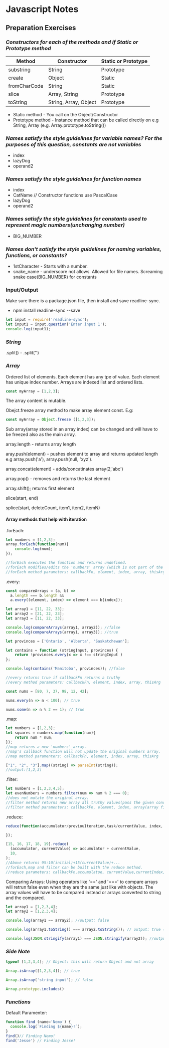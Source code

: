 # Javascript Notes

## Preparation Exercises

### _Constructors for each of the methods and if Static or Prototype method_

| Method| Constructor | Static or Prototype |
| ----------- | ----------- | -------------- |
| substring | String | Prototype
| create | Object | Static
| fromCharCode | String | Static |
| slice | Array, String | Prototype |
| toString | String, Array, Object | Prototype |


- Static method - You call on the Object/Constructor
- Prototype method - Instance method that can be called directly on e.g String, Array (e.g. Array.prototype.toString())



### _Names satisfy the style guidelines for variable names? For the purposes of this question, constants are not variables_
- index
- lazyDog
- operand2



### _Names satisfy the style guidelines for function names_
- index
- CatName // Constructor functions use PascalCase
- lazyDog
- operand2



### _Names satisfy the style guidelines for constants used to represent magic numbers(unchanging number)_

- BIG_NUMBER

### _Names don't satisfy the style guidelines for naming variables, functions, or constants?_

- 1stCharacter - Starts with a number.
- snake_name - underscore not allows. Allowed for file names. Screaming snake case(BIG_NUMBER) for constants
### Input/Output
Make sure there is a package.json file, then install and save readline-sync.
- npm install readline-sync --save
```javascript
let input = require('readline-sync');
let input1 = input.question('Enter input 1');
console.log(input1);

```
### _String_

.split() - .split('')


### _Array_

Ordered list of elements. Each element has any tpe of value. Each element has unique index number. Arrays are indexed list and ordered lists.

```javascript
const myArray = [1,2,3];
```
The array content is mutable. 

Obejct.freeze array method to make array element const. E.g:
```javascript
const myArray = Object.freeze ([1,2,3]);
```
Sub array(array stored in an array index) can be changed and will have to be freezed also as the main array.

array.length - returns array length

aray.push(element) - pushes element to array and returns updated length e.g array.push('a'), array.push(null, 'xyz').

array.concat(element) - adds/concatinates array(2,'abc') 

array.pop() - removes and returns the last element

array.shift(); returns first element


slice(start, end)

splice(start, deleteCount, item1, item2, itemN)

#### Array methods that help with iteration

.forEach:
```javascript
let numbers = [1,2,3];
array.forEach(function(num){
    console.log(num);
}); 

//forEach executes the function and returns undefined.
//forEach modifies/edits the 'numbers' array (which is not part of the call back function).
//forEach method parameters: callbackFn, element, index, array, thisArg

```
.every:
```javascript
const compareArrays = (a, b) =>
  a.length === b.length &&
  a.every((element, index) => element === b[index]);

let array1 = [11, 22, 33];
let array2 = [21, 22, 23];
let array3 = [11, 22, 33];

console.log(compareArrays(array1, array2)); //false
console.log(compareArrays(array1, array3)); //true

let provinces = ['Ontario', 'Alberta', 'Saskatchewan'];

let contains = function (stringInput, provinces) {
    return !provinces.every(x => x !== stringInput )
};

console.log(contains('Manitoba', provinces)); //false

//every returns true if callbackFn returns a truthy
//every method parameters: callbackFn, element, index, array, thisArg

const nums = [80, 7, 37, 98, 12, 42];

nums.every(n => n < 100); // true

nums.some(n => n % 2 == 1); // true

```
.map:
```javascript
let numbers = [1,2,3];
let squares = numbers.map(function(num){
    return num * num;
});
//map returns a new 'numbers' array.
//map's callback function will not update the original numbers array.
//map method paramenters: callbackFn, element, index, array, thisArg

["1", "2", "3"].map((string) => parseInt(string));
//output:[1,2,3]
```
.filter:
```javascript
let numbers = [1,2,3,4,5];
let evenNumbers = numbers.filter(num => num % 2 === 0);
//does not mutate the original array.
//filter method returns new array all truthy values(pass the given condition)
//filter method paramenters: callbackFn, element, index, array(array filter() is called upon), thisArg(value of 'this')
```
.reduce:
```javascript
reduce(function(accumulator/previouIteration,task/currentValue, index, array){

});

[15, 16, 17, 18, 19].reduce(
  (accumulator, currentValue) => accumulator + currentValue,
  10,
);
//Above returns 95:10(initial)+15(currentValue)+...
//forEach,map and filter can be built with the reduce method.
//reduce parameters: callbackFn,accumulatoe, currentValue,currentIndex,array, initialValue
```
Comparing Arrays:
Using operators like '==' and '===' to compare arrays will retrun false even when they are the same just like with objects.
The array values will have to be compared instead or arrays converted to string and the compared.

```javascript
let array1 = [1,2,3,4];
let array2 = [1,2,3,4];

console.log(array1 == array2); //output: false

console.log(array1.toString() === array2.toString()); // output: true ('1,2,3,4' === '1,2,3,4')

console.log(JSON.stringify(array1) === JSON.stringify(array2)); //output: true ('[1,2,3,4]' === '[1,2,3,4]')

```
### _Side Note_
```javascript
typeof [1,2,3,4]; // Object: this will return Object and not array

Array.isArray([1,2,3,4]); // true

Array.isArray('string input'); // false

```

```javascript
Array.prototype.includes()
```

### _Functions_

Default Paramenter:

```javascript
function find (name='Nemo') {
  console.log(`Finding ${name}!`);
}
find()// Finding Nemo!
find('Jesse') // Finding Jesse!

```